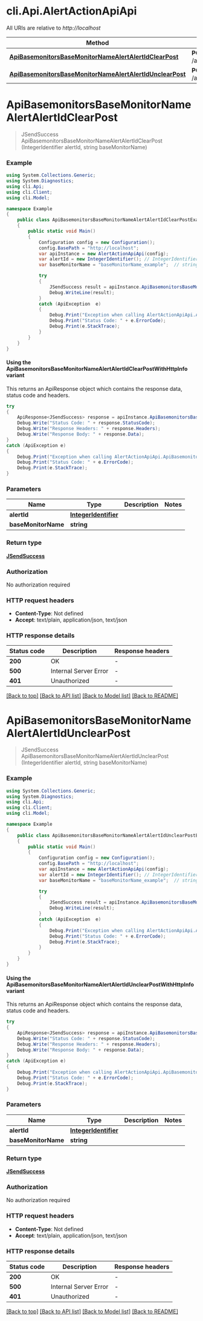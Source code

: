 # cli.Api.AlertActionApiApi

All URIs are relative to *http://localhost*

| Method | HTTP request | Description |
|--------|--------------|-------------|
| [**ApiBasemonitorsBaseMonitorNameAlertAlertIdClearPost**](AlertActionApiApi.md#apibasemonitorsbasemonitornamealertalertidclearpost) | **POST** /api/basemonitors/{baseMonitorName}/alert/{alertId}/clear |  |
| [**ApiBasemonitorsBaseMonitorNameAlertAlertIdUnclearPost**](AlertActionApiApi.md#apibasemonitorsbasemonitornamealertalertidunclearpost) | **POST** /api/basemonitors/{baseMonitorName}/alert/{alertId}/unclear |  |

<a id="apibasemonitorsbasemonitornamealertalertidclearpost"></a>
# **ApiBasemonitorsBaseMonitorNameAlertAlertIdClearPost**
> JSendSuccess ApiBasemonitorsBaseMonitorNameAlertAlertIdClearPost (IntegerIdentifier alertId, string baseMonitorName)



### Example
```csharp
using System.Collections.Generic;
using System.Diagnostics;
using cli.Api;
using cli.Client;
using cli.Model;

namespace Example
{
    public class ApiBasemonitorsBaseMonitorNameAlertAlertIdClearPostExample
    {
        public static void Main()
        {
            Configuration config = new Configuration();
            config.BasePath = "http://localhost";
            var apiInstance = new AlertActionApiApi(config);
            var alertId = new IntegerIdentifier(); // IntegerIdentifier | 
            var baseMonitorName = "baseMonitorName_example";  // string | 

            try
            {
                JSendSuccess result = apiInstance.ApiBasemonitorsBaseMonitorNameAlertAlertIdClearPost(alertId, baseMonitorName);
                Debug.WriteLine(result);
            }
            catch (ApiException  e)
            {
                Debug.Print("Exception when calling AlertActionApiApi.ApiBasemonitorsBaseMonitorNameAlertAlertIdClearPost: " + e.Message);
                Debug.Print("Status Code: " + e.ErrorCode);
                Debug.Print(e.StackTrace);
            }
        }
    }
}
```

#### Using the ApiBasemonitorsBaseMonitorNameAlertAlertIdClearPostWithHttpInfo variant
This returns an ApiResponse object which contains the response data, status code and headers.

```csharp
try
{
    ApiResponse<JSendSuccess> response = apiInstance.ApiBasemonitorsBaseMonitorNameAlertAlertIdClearPostWithHttpInfo(alertId, baseMonitorName);
    Debug.Write("Status Code: " + response.StatusCode);
    Debug.Write("Response Headers: " + response.Headers);
    Debug.Write("Response Body: " + response.Data);
}
catch (ApiException e)
{
    Debug.Print("Exception when calling AlertActionApiApi.ApiBasemonitorsBaseMonitorNameAlertAlertIdClearPostWithHttpInfo: " + e.Message);
    Debug.Print("Status Code: " + e.ErrorCode);
    Debug.Print(e.StackTrace);
}
```

### Parameters

| Name | Type | Description | Notes |
|------|------|-------------|-------|
| **alertId** | [**IntegerIdentifier**](IntegerIdentifier.md) |  |  |
| **baseMonitorName** | **string** |  |  |

### Return type

[**JSendSuccess**](JSendSuccess.md)

### Authorization

No authorization required

### HTTP request headers

 - **Content-Type**: Not defined
 - **Accept**: text/plain, application/json, text/json


### HTTP response details
| Status code | Description | Response headers |
|-------------|-------------|------------------|
| **200** | OK |  -  |
| **500** | Internal Server Error |  -  |
| **401** | Unauthorized |  -  |

[[Back to top]](#) [[Back to API list]](../README.md#documentation-for-api-endpoints) [[Back to Model list]](../README.md#documentation-for-models) [[Back to README]](../README.md)

<a id="apibasemonitorsbasemonitornamealertalertidunclearpost"></a>
# **ApiBasemonitorsBaseMonitorNameAlertAlertIdUnclearPost**
> JSendSuccess ApiBasemonitorsBaseMonitorNameAlertAlertIdUnclearPost (IntegerIdentifier alertId, string baseMonitorName)



### Example
```csharp
using System.Collections.Generic;
using System.Diagnostics;
using cli.Api;
using cli.Client;
using cli.Model;

namespace Example
{
    public class ApiBasemonitorsBaseMonitorNameAlertAlertIdUnclearPostExample
    {
        public static void Main()
        {
            Configuration config = new Configuration();
            config.BasePath = "http://localhost";
            var apiInstance = new AlertActionApiApi(config);
            var alertId = new IntegerIdentifier(); // IntegerIdentifier | 
            var baseMonitorName = "baseMonitorName_example";  // string | 

            try
            {
                JSendSuccess result = apiInstance.ApiBasemonitorsBaseMonitorNameAlertAlertIdUnclearPost(alertId, baseMonitorName);
                Debug.WriteLine(result);
            }
            catch (ApiException  e)
            {
                Debug.Print("Exception when calling AlertActionApiApi.ApiBasemonitorsBaseMonitorNameAlertAlertIdUnclearPost: " + e.Message);
                Debug.Print("Status Code: " + e.ErrorCode);
                Debug.Print(e.StackTrace);
            }
        }
    }
}
```

#### Using the ApiBasemonitorsBaseMonitorNameAlertAlertIdUnclearPostWithHttpInfo variant
This returns an ApiResponse object which contains the response data, status code and headers.

```csharp
try
{
    ApiResponse<JSendSuccess> response = apiInstance.ApiBasemonitorsBaseMonitorNameAlertAlertIdUnclearPostWithHttpInfo(alertId, baseMonitorName);
    Debug.Write("Status Code: " + response.StatusCode);
    Debug.Write("Response Headers: " + response.Headers);
    Debug.Write("Response Body: " + response.Data);
}
catch (ApiException e)
{
    Debug.Print("Exception when calling AlertActionApiApi.ApiBasemonitorsBaseMonitorNameAlertAlertIdUnclearPostWithHttpInfo: " + e.Message);
    Debug.Print("Status Code: " + e.ErrorCode);
    Debug.Print(e.StackTrace);
}
```

### Parameters

| Name | Type | Description | Notes |
|------|------|-------------|-------|
| **alertId** | [**IntegerIdentifier**](IntegerIdentifier.md) |  |  |
| **baseMonitorName** | **string** |  |  |

### Return type

[**JSendSuccess**](JSendSuccess.md)

### Authorization

No authorization required

### HTTP request headers

 - **Content-Type**: Not defined
 - **Accept**: text/plain, application/json, text/json


### HTTP response details
| Status code | Description | Response headers |
|-------------|-------------|------------------|
| **200** | OK |  -  |
| **500** | Internal Server Error |  -  |
| **401** | Unauthorized |  -  |

[[Back to top]](#) [[Back to API list]](../README.md#documentation-for-api-endpoints) [[Back to Model list]](../README.md#documentation-for-models) [[Back to README]](../README.md)


